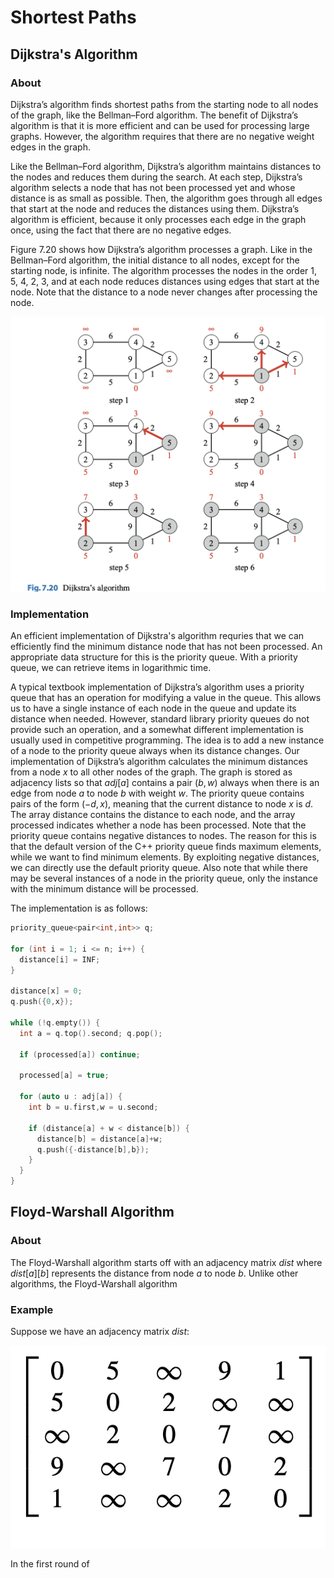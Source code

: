 # Shortest Paths

## Dijkstra's Algorithm

### About

Dijkstra’s algorithm finds shortest paths from the starting node to all nodes of the graph, like the Bellman–Ford algorithm. The benefit of Dijkstra’s algorithm is that it is more efficient and can be used for processing large graphs. However, the algorithm requires that there are no negative weight edges in the graph.

Like the Bellman–Ford algorithm, Dijkstra’s algorithm maintains distances to the nodes and reduces them during the search. At each step, Dijkstra’s algorithm selects a node that has not been processed yet and whose distance is as small as possible. Then, the algorithm goes through all edges that start at the node and reduces the distances using them. Dijkstra’s algorithm is efficient, because it only processes each edge in the graph once, using the fact that there are no negative edges.

Figure $7.20$ shows how Dijkstra’s algorithm processes a graph. Like in the Bellman–Ford algorithm, the initial distance to all nodes, except for the starting node, is infinite. The algorithm processes the nodes in the order $1$, $5$, $4$, $2$, $3$, and at each node reduces distances using edges that start at the node. Note that the distance to a node never changes after processing the node.

![Figure 7.20](resources/dijkstras/dijkstras.png)

### Implementation

An efficient implementation of Dijkstra's algorithm requries that we can efficiently find the minimum distance node that has not been processed. An appropriate data structure for this is the priority queue. With a priority queue, we can retrieve items in logarithmic time.

A typical textbook implementation of Dijkstra’s algorithm uses a priority queue that has an operation for modifying a value in the queue. This allows us to have
a single instance of each node in the queue and update its distance when needed. However, standard library priority queues do not provide such an operation, and a somewhat different implementation is usually used in competitive programming. The idea is to add a new instance of a node to the priority queue always when its distance changes. Our implementation of Dijkstra’s algorithm calculates the minimum distances
from a node $x$ to all other nodes of the graph. The graph is stored as adjacency lists
so that $adj[a]$ contains a pair $(b,w)$ always when there is an edge from node $a$ to
node $b$ with weight $w$. The priority queue contains pairs of the form $(−d, x)$, meaning that the current distance to node $x$ is $d$. The array distance contains the distance to each node, and the array processed indicates whether a node has been processed. Note that the priority queue contains negative distances to nodes. The reason for this is that the default version of the C++ priority queue finds maximum elements, while we want to find minimum elements. By exploiting negative distances, we can directly use the default priority queue. Also note that while there may be several instances of a node in the priority queue, only the instance with the minimum distance will be processed.

The implementation is as follows:

```cpp
priority_queue<pair<int,int>> q;

for (int i = 1; i <= n; i++) {
  distance[i] = INF;
}

distance[x] = 0;
q.push({0,x});

while (!q.empty()) {
  int a = q.top().second; q.pop();

  if (processed[a]) continue;

  processed[a] = true;

  for (auto u : adj[a]) {
    int b = u.first,w = u.second;

    if (distance[a] + w < distance[b]) {
      distance[b] = distance[a]+w;
      q.push({-distance[b],b});
    }
  }
}
```

## Floyd-Warshall Algorithm

### About

The Floyd-Warshall algorithm starts off with an adjacency matrix $dist$ where $dist[a][b]$ represents the distance from node $a$ to node $b$. Unlike other algorithms, the Floyd-Warshall algorithm

### Example

Suppose we have an adjacency matrix $dist$:

![Adjacency Matrix](resources/floyd-warshall/adj_matrix.png)

In the first round of
